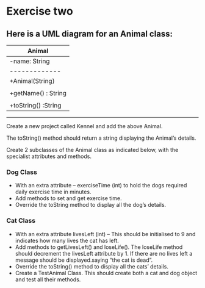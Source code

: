 # Exercise two

## Here is a UML diagram for an Animal class:

| Animal              |
| ------------------- |
| -name: String       |
| -------------       |
| +Animal(String)     |
|                     |
| +getName() : String |
|                     |
| +toString() :String |

---

Create a new project called Kennel and add the above Animal.

The toString() method should return a string displaying the Animal’s details.

Create 2 subclasses of the Animal class as indicated below, with the specialist attributes and methods.

### Dog Class

- With an extra attribute – exerciseTime (int) to hold the dogs required daily exercise time in minutes.
- Add methods to set and get exercise time.
- Override the toString method to display all the dog’s details.

### Cat Class

- With an extra attribute livesLeft (int) – This should be initialised to 9 and indicates how many lives the cat has left.
- Add methods to getLivesLeft() and loseLife(). The loseLife method should decrement the livesLeft attribute by 1. If there are no lives left a message should be displayed.saying “the cat is dead”.
- Override the toString() method to display all the cats’ details.
- Create a TestAnimal Class. This should create both a cat and dog object and test all their methods.
